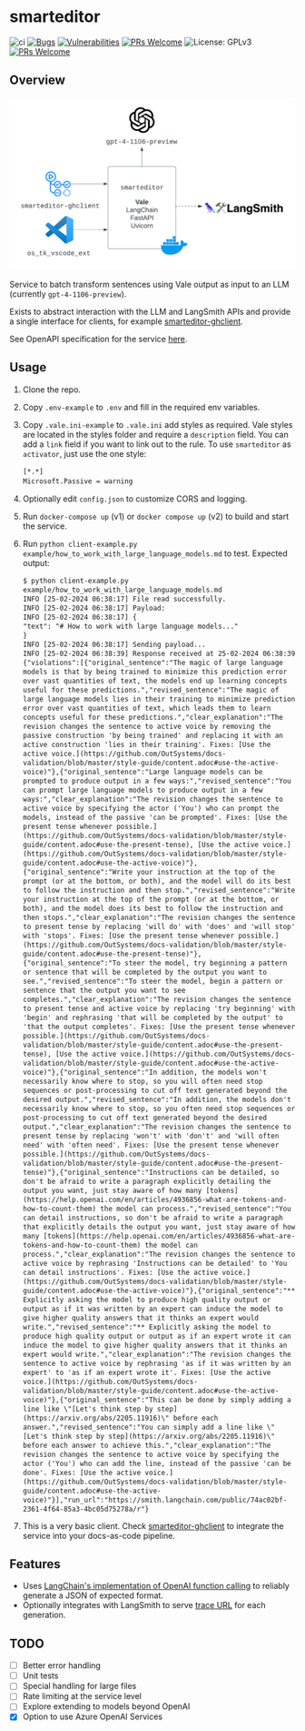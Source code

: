 # smarteditor

![ci](https://github.com/jonathanalgar/activator/actions/workflows/build-docker.yml/badge.svg) [![Bugs](https://sonarcloud.io/api/project_badges/measure?project=jonathanalgar_activator&metric=bugs)](https://sonarcloud.io/summary/new_code?id=jonathanalgar_activator) [![Vulnerabilities](https://sonarcloud.io/api/project_badges/measure?project=jonathanalgar_activator&metric=vulnerabilities)](https://sonarcloud.io/summary/new_code?id=jonathanalgar_activator) [![PRs Welcome](https://img.shields.io/badge/PRs-welcome-brightgreen.svg?style=flat-square)](https://makeapullrequest.com) ![License: GPLv3](https://img.shields.io/badge/license-GPLv3-blue) [![PRs Welcome](https://img.shields.io/badge/PRs-welcome-brightgreen.svg?style=flat-square)](https://makeapullrequest.com)

## Overview

[![Diagram of the system architecture of the smarteditor microservice, showing its integration with GitHub client](smarteditor-diag.png "Smarteditor Architecture Diagram")](https://jonathanalgar.github.io/slides/Using%20AI%20and%20LLMs%20in%20docs-as-code%20pipelines.pdf)

Service to batch transform sentences using Vale output as input to an LLM (currently `gpt-4-1106-preview`).

Exists to abstract interaction with the LLM and LangSmith APIs and provide a single interface for clients, for example [smarteditor-ghclient](https://github.com/jonathanalgar/smarteditor-ghclient).

See OpenAPI specification for the service [here](https://app.swaggerhub.com/apis/JONATHANALGARGITHUB/smarteditor/0.1).

## Usage

1. Clone the repo.
1. Copy `.env-example` to `.env` and fill in the required env variables.
1. Copy `.vale.ini-example` to `.vale.ini` add styles as required. Vale styles are located in the styles folder and require a `description` field. You can add a `link` field if you want to link out to the rule. To use `smarteditor` as `activator`, just use the one style:

    ```bash
    [*.*]
    Microsoft.Passive = warning
    ```

1. Optionally edit `config.json` to customize CORS and logging.
1. Run `docker-compose up` (v1) or `docker compose up` (v2) to build and start the service.
1. Run `python client-example.py example/how_to_work_with_large_language_models.md` to test. Expected output:

    ```
    $ python client-example.py example/how_to_work_with_large_language_models.md
    INFO [25-02-2024 06:38:17] File read successfully.
    INFO [25-02-2024 06:38:17] Payload:
    INFO [25-02-2024 06:38:17] {
    "text": "# How to work with large language models..."
    }
    INFO [25-02-2024 06:38:17] Sending payload...
    INFO [25-02-2024 06:38:39] Response received at 25-02-2024 06:38:39
    {"violations":[{"original_sentence":"The magic of large language models is that by being trained to minimize this prediction error over vast quantities of text, the models end up learning concepts useful for these predictions.","revised_sentence":"The magic of large language models lies in their training to minimize prediction error over vast quantities of text, which leads them to learn concepts useful for these predictions.","clear_explanation":"The revision changes the sentence to active voice by removing the passive construction 'by being trained' and replacing it with an active construction 'lies in their training'. Fixes: [Use the active voice.](https://github.com/OutSystems/docs-validation/blob/master/style-guide/content.adoc#use-the-active-voice)"},{"original_sentence":"Large language models can be prompted to produce output in a few ways:","revised_sentence":"You can prompt large language models to produce output in a few ways:","clear_explanation":"The revision changes the sentence to active voice by specifying the actor ('You') who can prompt the models, instead of the passive 'can be prompted'. Fixes: [Use the present tense whenever possible.](https://github.com/OutSystems/docs-validation/blob/master/style-guide/content.adoc#use-the-present-tense), [Use the active voice.](https://github.com/OutSystems/docs-validation/blob/master/style-guide/content.adoc#use-the-active-voice)"},{"original_sentence":"Write your instruction at the top of the prompt (or at the bottom, or both), and the model will do its best to follow the instruction and then stop.","revised_sentence":"Write your instruction at the top of the prompt (or at the bottom, or both), and the model does its best to follow the instruction and then stops.","clear_explanation":"The revision changes the sentence to present tense by replacing 'will do' with 'does' and 'will stop' with 'stops'. Fixes: [Use the present tense whenever possible.](https://github.com/OutSystems/docs-validation/blob/master/style-guide/content.adoc#use-the-present-tense)"},{"original_sentence":"To steer the model, try beginning a pattern or sentence that will be completed by the output you want to see.","revised_sentence":"To steer the model, begin a pattern or sentence that the output you want to see completes.","clear_explanation":"The revision changes the sentence to present tense and active voice by replacing 'try beginning' with 'begin' and rephrasing 'that will be completed by the output' to 'that the output completes'. Fixes: [Use the present tense whenever possible.](https://github.com/OutSystems/docs-validation/blob/master/style-guide/content.adoc#use-the-present-tense), [Use the active voice.](https://github.com/OutSystems/docs-validation/blob/master/style-guide/content.adoc#use-the-active-voice)"},{"original_sentence":"In addition, the models won't necessarily know where to stop, so you will often need stop sequences or post-processing to cut off text generated beyond the desired output.","revised_sentence":"In addition, the models don't necessarily know where to stop, so you often need stop sequences or post-processing to cut off text generated beyond the desired output.","clear_explanation":"The revision changes the sentence to present tense by replacing 'won't' with 'don't' and 'will often need' with 'often need'. Fixes: [Use the present tense whenever possible.](https://github.com/OutSystems/docs-validation/blob/master/style-guide/content.adoc#use-the-present-tense)"},{"original_sentence":"Instructions can be detailed, so don't be afraid to write a paragraph explicitly detailing the output you want, just stay aware of how many [tokens](https://help.openai.com/en/articles/4936856-what-are-tokens-and-how-to-count-them) the model can process.","revised_sentence":"You can detail instructions, so don't be afraid to write a paragraph that explicitly details the output you want, just stay aware of how many [tokens](https://help.openai.com/en/articles/4936856-what-are-tokens-and-how-to-count-them) the model can process.","clear_explanation":"The revision changes the sentence to active voice by rephrasing 'Instructions can be detailed' to 'You can detail instructions'. Fixes: [Use the active voice.](https://github.com/OutSystems/docs-validation/blob/master/style-guide/content.adoc#use-the-active-voice)"},{"original_sentence":"** Explicitly asking the model to produce high quality output or output as if it was written by an expert can induce the model to give higher quality answers that it thinks an expert would write.","revised_sentence":"** Explicitly asking the model to produce high quality output or output as if an expert wrote it can induce the model to give higher quality answers that it thinks an expert would write.","clear_explanation":"The revision changes the sentence to active voice by rephrasing 'as if it was written by an expert' to 'as if an expert wrote it'. Fixes: [Use the active voice.](https://github.com/OutSystems/docs-validation/blob/master/style-guide/content.adoc#use-the-active-voice)"},{"original_sentence":"This can be done by simply adding a line like \"[Let's think step by step](https://arxiv.org/abs/2205.11916)\" before each answer.","revised_sentence":"You can simply add a line like \"[Let's think step by step](https://arxiv.org/abs/2205.11916)\" before each answer to achieve this.","clear_explanation":"The revision changes the sentence to active voice by specifying the actor ('You') who can add the line, instead of the passive 'can be done'. Fixes: [Use the active voice.](https://github.com/OutSystems/docs-validation/blob/master/style-guide/content.adoc#use-the-active-voice)"}],"run_url":"https://smith.langchain.com/public/74ac02bf-2361-4f64-85a3-4bc05d75278a/r"}
    ```

1. This is a very basic client. Check [smarteditor-ghclient](https://github.com/jonathanalgar/smarteditor-ghclient) to integrate the service into your docs-as-code pipeline.

## Features

* Uses [LangChain's implementation of OpenAI function calling](https://python.langchain.com/docs/modules/model_io/output_parsers/types/pydantic) to reliably generate a JSON of expected format.
* Optionally integrates with LangSmith to serve [trace URL](https://api.python.langchain.com/en/latest/chains/langchain.chains.openai_functions.base.create_structured_output_chain.html#) for each generation.

## TODO

- [ ] Better error handling
- [ ] Unit tests
- [ ] Special handling for large files
- [ ] Rate limiting at the service level
- [ ] Explore extending to models beyond OpenAI
- [X] Option to use Azure OpenAI Services
